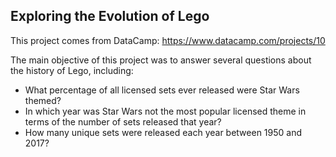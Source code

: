 ## Exploring the Evolution of Lego

This project comes from DataCamp: https://www.datacamp.com/projects/10

The main objective of this project was to answer several questions about the history of Lego, including:

* What percentage of all licensed sets ever released were Star Wars themed?
* In which year was Star Wars not the most popular licensed theme in terms of the number of sets released that year?
* How many unique sets were released each year between 1950 and 2017?
